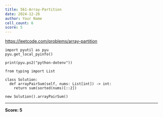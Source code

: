 ```yaml
---
title: 561-Array-Partition
date: 2024-12-26
author: Your Name
cell_count: 6
score: 5
---
```


https://leetcode.com/problems/array-partition


```
import pyutil as pyu
pyu.get_local_pyinfo()
```


```
print(pyu.ps2("python-dotenv"))
```


```
from typing import List
```


```
class Solution:
  def arrayPairSum(self, nums: List[int]) -> int:
    return sum(sorted(nums)[::2])
```


```
new Solution().arrayPairSum()
```


---
**Score: 5**